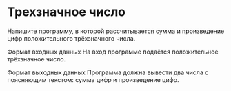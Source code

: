 # Трехзначное число

Напишите программу, в которой рассчитывается сумма и произведение цифр положительного трёхзначного числа.

Формат входных данных
На вход программе подаётся положительное трёхзначное число.

Формат выходных данных
Программа должна вывести два числа с поясняющим текстом: сумма цифр и произведение цифр.